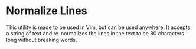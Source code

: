 # Normalize Lines

This utility is made to be used in Vim, but can be used anywhere. It accepts a string of text and re-normalizes the lines in the text to be 80 characters long without breaking words.
